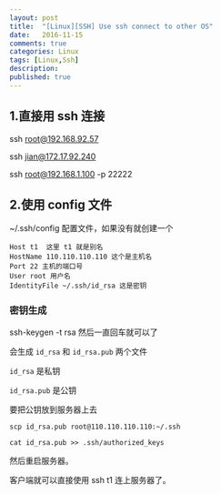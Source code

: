 ```yaml
---
layout: post
title:  "[Linux][SSH] Use ssh connect to other OS"
date:   2016-11-15
comments: true
categories: Linux
tags: [Linux,Ssh]
description:
published: true
---
```


## 1.直接用 ssh 连接

ssh root@192.168.92.57

ssh jian@172.17.92.240

ssh root@192.168.1.100 -p 22222

## 2.使用 config 文件

~/.ssh/config 配置文件，如果没有就创建一个

```
Host t1  这里 t1 就是别名
HostName 110.110.110.110 这个是主机名
Port 22 主机的端口号
User root 用户名
IdentityFile ~/.ssh/id_rsa 这是密钥
```

### 密钥生成

ssh-keygen -t rsa 然后一直回车就可以了

会生成 `id_rsa` 和 `id_rsa.pub` 两个文件

`id_rsa` 是私钥

`id_rsa.pub` 是公钥

要把公钥放到服务器上去

```
scp id_rsa.pub root@110.110.110.110:~/.ssh

cat id_rsa.pub >> .ssh/authorized_keys
```

然后重启服务器。

客户端就可以直接使用 ssh t1 连上服务器了。
